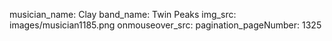 musician_name: Clay
band_name: Twin Peaks
img_src: images/musician1185.png
onmouseover_src: 
pagination_pageNumber: 1325